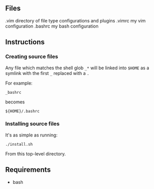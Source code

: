 ## Files
.vim
    directory of file type configurations and plugins
.vimrc
    my vim configuration
.bashrc
    my bash configuration

## Instructions
### Creating source files
Any file which matches the shell glob `_*` will be linked into `$HOME` as a symlink with the first `_`  replaced with a `.`

For example:

    _bashrc

becomes

    ${HOME}/.bashrc

### Installing source files
It's as simple as running:

    ./install.sh

From this top-level directory.

## Requirements
* bash
